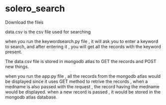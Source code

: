 # solero_search

Download the files 

data.csv is the csv file used for searching

when you run the keywordsearch.py file , it will ask you to enter a keyword to search, and after entering it , you will get all the records with the keyword present.

The data.csv file is stored in mongodb atlas to GET the records and POST new things.

when you run the app.py file , all the records from the mongodb atlas would be displayed since it uses GET method to retrive the records , when a medname is also passed with the request , the record having the medname would be displayed. when a new record is passed , it would be stored in the mongodb atlas database.
